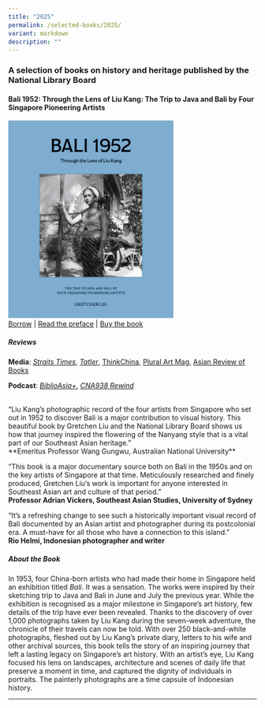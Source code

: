 ```yaml
---
title: "2025"
permalink: /selected-books/2025/
variant: markdown
description: ""
---
```

### **A selection of books on history and heritage published by the National Library Board**
 
#### **Bali 1952: Through the Lens of Liu Kang: The Trip to Java and Bali by Four Singapore Pioneering Artists**


<img src="/images/publications/Bali_1952_Through_the_Lens_of_Liu_Kang_Isomer.jpg" style="width:auto; height:400px"><br>
<a href="https://catalogue.nlb.gov.sg/search/card?recordId=300094843">Borrow</a> | 
<a href="https://biblioasia.nlb.gov.sg/vol-21/issue-1/apr-jun-2025/liu-kang-forgotten-photographs-bali/">Read the preface</a> |
<a href="https://doi.org/10.1142/14290">Buy the book</a>

##### **Reviews**
**Media**: *[Straits Times](https://www.straitstimes.com/life/arts/the-nanyang-artists-1952-bali-trip-is-the-stuff-of-road-movies-1000-unseen-photos-reveal-why)*, *[Tatler](https://www.tatlerasia.com/lifestyle/arts/gretchen-liu-1952-bali-journey-four-pioneer-artists-unseen-photographs)*, [ThinkChina](https://www.thinkchina.sg/culture/bali-1952-nanyang-artists-search-inspiration), [Plural Art Mag](https://pluralartmag.com/book-review-revisiting-bali-and-java-through-liu-kangs-photographs/), [Asian Review of Books](https://asianreviewofbooks.com/bali-1952-through-the-lens-of-liu-kang-by-gretchen-liu/)<br>

**Podcast**: [*BiblioAsia+*](https://biblioasia.nlb.gov.sg/podcast/the-misunderstood-trip-that-led-to-the-1953-landmark-art-exhibition-gretchen-liu/), [*CNA938 Rewind*](https://www.channelnewsasia.com/listen/cna938-rewind/how-1950s-trip-bali-shaped-generation-artists-5256206)

<br>
“Liu Kang’s photographic record of the four artists from Singapore who set out in 1952 to discover Bali is a major contribution to visual history. This beautiful book by Gretchen Liu and the National Library Board shows us how that journey inspired the flowering of the Nanyang style that is a vital part of our Southeast Asian heritage.”<br>
**Emeritus Professor Wang Gungwu, Australian National University**

“This book is a major documentary source both on Bali in the 1950s and on the key artists of Singapore at that time. Meticulously researched and finely produced, Gretchen Liu’s work is important for anyone interested in Southeast Asian art and culture of that period.”<br>
**Professor Adrian Vickers, Southeast Asian Studies, University of Sydney**

“It’s a refreshing change to see such a historically important visual record of Bali documented by an Asian artist and photographer during its postcolonial era. A must-have for all those who have a connection to this island.”<br>
**Rio Helmi, Indonesian photographer and writer**
 
##### **About the Book**
In 1953, four China-born artists who had made their home in Singapore held an exhibition titled&nbsp;_Bali_. It was a sensation. The works were inspired by their sketching trip to Java and Bali in June and July the previous year. While the exhibition is recognised as a major milestone in Singapore’s art history, few details of the trip have ever been revealed. Thanks to the discovery of over 1,000 photographs taken by Liu Kang during the seven-week adventure, the chronicle of their travels can now be told. With over 250 black-and-white photographs, fleshed out by Liu Kang’s private diary, letters to his wife and other archival sources, this book tells the story of an inspiring journey that left a lasting legacy on Singapore’s art history. With an artist’s eye, Liu Kang focused his lens on landscapes, architecture and scenes of daily life that preserve a moment in time, and captured the dignity of individuals in portraits. The painterly photographs are a time capsule of Indonesian history.

 
<hr>